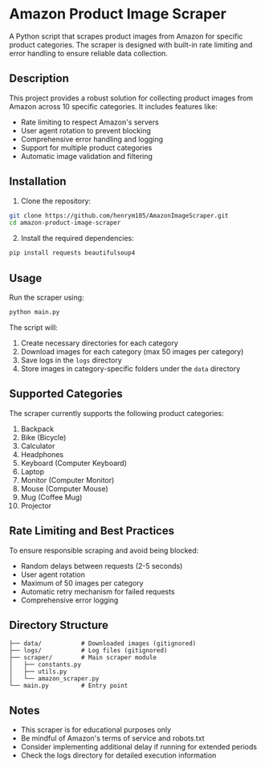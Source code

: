 # Amazon Product Image Scraper

A Python script that scrapes product images from Amazon for specific product categories. The scraper is designed with built-in rate limiting and error handling to ensure reliable data collection.

## Description

This project provides a robust solution for collecting product images from Amazon across 10 specific categories. It includes features like:
- Rate limiting to respect Amazon's servers
- User agent rotation to prevent blocking
- Comprehensive error handling and logging
- Support for multiple product categories
- Automatic image validation and filtering

## Installation

1. Clone the repository:
```bash
git clone https://github.com/henrym105/AmazonImageScraper.git
cd amazon-product-image-scraper
```

2. Install the required dependencies:
```bash
pip install requests beautifulsoup4
```

## Usage

Run the scraper using:
```bash
python main.py
```

The script will:
1. Create necessary directories for each category
2. Download images for each category (max 50 images per category)
3. Save logs in the `logs` directory
4. Store images in category-specific folders under the `data` directory

## Supported Categories

The scraper currently supports the following product categories:
1. Backpack
2. Bike (Bicycle)
3. Calculator
4. Headphones
5. Keyboard (Computer Keyboard)
6. Laptop
7. Monitor (Computer Monitor)
8. Mouse (Computer Mouse)
9. Mug (Coffee Mug)
10. Projector

## Rate Limiting and Best Practices

To ensure responsible scraping and avoid being blocked:
- Random delays between requests (2-5 seconds)
- User agent rotation
- Maximum of 50 images per category
- Automatic retry mechanism for failed requests
- Comprehensive error logging

## Directory Structure

```
├── data/           # Downloaded images (gitignored)
├── logs/           # Log files (gitignored)
├── scraper/        # Main scraper module
│   ├── constants.py
│   ├── utils.py
│   └── amazon_scraper.py
└── main.py         # Entry point
```

## Notes

- This scraper is for educational purposes only
- Be mindful of Amazon's terms of service and robots.txt
- Consider implementing additional delay if running for extended periods
- Check the logs directory for detailed execution information

